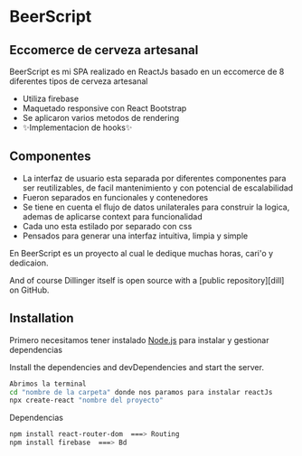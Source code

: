 # BeerScript
## Eccomerce de cerveza artesanal



BeerScript es mi SPA realizado en ReactJs basado en un eccomerce de 8 diferentes tipos de cerveza artesanal

- Utiliza firebase
-   Maquetado responsive con React Bootstrap
-   Se aplicaron varios metodos de rendering
- ✨Implementacion de        hooks✨
## Componentes

- La interfaz de usuario esta separada por diferentes componentes para ser reutilizables, de facil mantenimiento y con potencial de escalabilidad 
- Fueron separados en funcionales y contenedores
- Se tiene en cuenta el flujo de datos unilaterales para construir la logica, ademas de aplicarse context para funcionalidad
- Cada uno esta estilado por separado con css
- Pensados para generar una interfaz intuitiva, limpia y simple

En BeerScript es un proyecto al cual le dedique muchas horas, cari'o y dedicaion.


And of course Dillinger itself is open source with a [public repository][dill]
 on GitHub.


## Installation

Primero necesitamos tener instalado [Node.js](https://nodejs.org/) para instalar y gestionar dependencias

Install the dependencies and devDependencies and start the server.

```sh
Abrimos la terminal 
cd "nombre de la carpeta" donde nos paramos para instalar reactJs
npx create-react "nombre del proyecto"
```

Dependencias

```sh
npm install react-router-dom  ===> Routing
npm install firebase  ===> Bd
```

